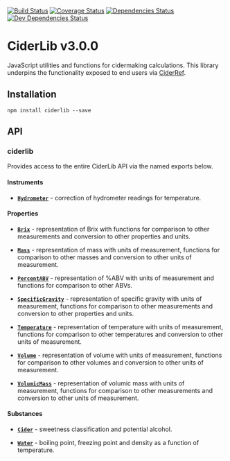 [![Build Status](https://travis-ci.org/mvolk/ciderlib.svg?branch=master)](https://travis-ci.org/mvolk/ciderlib)
[![Coverage Status](https://coveralls.io/repos/mvolk/ciderlib/badge.svg?branch=master)](https://coveralls.io/r/mvolk/ciderlib?branch=master)
[![Dependencies Status](https://david-dm.org/mvolk/ciderlib.svg)](https://david-dm.org/mvolk/ciderlib)
[![Dev Dependencies Status](https://david-dm.org/mvolk/ciderlib/dev-status.svg)](https://david-dm.org/mvolk/ciderlib/?type=dev)

# CiderLib v3.0.0

JavaScript utilities and functions for cidermaking calculations. This library underpins the
functionality exposed to end users via [CiderRef](https://github.com/mvolk/ciderref).

## Installation

```Shell
npm install ciderlib --save
```

## API

### ciderlib

Provides access to the entire CiderLib API via the named exports below.

#### Instruments

* [**`Hydrometer`**](./docs/instruments/Hydrometer.md) - correction of hydrometer
  readings for temperature.

#### Properties

* [**`Brix`**](docs/properties/Brix.md) - representation of Brix with functions for
  comparison to other measurements and conversion to other properties and units.

* [**`Mass`**](docs/properties/Mass.md) - representation of mass with units of measurement, 
  functions for comparison to other masses and conversion to other units of measurement.

* [**`PercentABV`**](docs/properties/PercentABV.md) - representation of %ABV with units of
  measurement and functions for comparison to other ABVs.

* [**`SpecificGravity`**](docs/properties/SpecificGravity.md) - representation of specific gravity
   with units of measurement, functions for comparison to other measurements and conversion to
   other properties and units.

* [**`Temperature`**](docs/properties/Temperature.md) - representation of temperature with units of
  measurement,  functions for comparison to other temperatures and conversion to other units of
  measurement.

* [**`Volume`**](docs/properties/Volume.md) - representation of volume with units of measurement,
  functions for comparison to other volumes and conversion to other units of measurement.

* [**`VolumicMass`**](docs/properties/VolumicMass.md) - representation of volumic mass with units of
  measurement, functions for comparison to other measurements and conversion to other units of
  measurement.

#### Substances

* [**`Cider`**](./docs/substances/Cider.md) - sweetness classification and potential alcohol.

* [**`Water`**](./docs/substances/Water.md) - boiling point, freezing point and density as a function
  of temperature.
